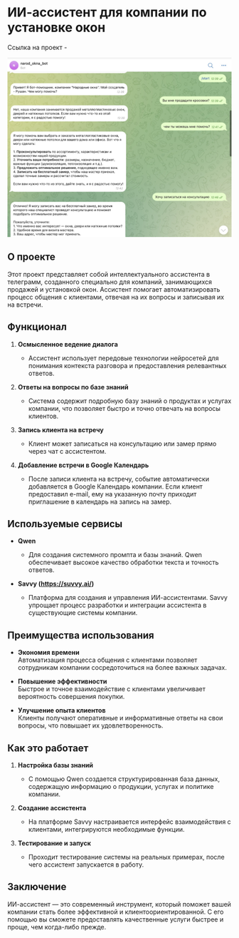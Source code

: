 # ИИ-ассистент для компании по установке окон

Ссылка на проект - 

![скриншот-1](https://github.com/AI-Rushan/ai_assistent_no_code/blob/main/работа%20бота.jpg?raw=true)

## О проекте

Этот проект представляет собой интеллектуального ассистента в телеграмм, созданного специально для компаний, занимающихся продажей и установкой окон. Ассистент помогает автоматизировать процесс общения с клиентами, отвечая на их вопросы и записывая их на встречи.

## Функционал

1. **Осмысленное ведение диалога**
   - Ассистент использует передовые технологии нейросетей для понимания контекста разговора и предоставления релевантных ответов.
   
2. **Ответы на вопросы по базе знаний**
   - Система содержит подробную базу знаний о продуктах и услугах компании, что позволяет быстро и точно отвечать на вопросы клиентов.
   
3. **Запись клиента на встречу**
   - Клиент может записаться на консультацию или замер прямо через чат с ассистентом.
   
4. **Добавление встречи в Google Календарь**
   - После записи клиента на встречу, событие автоматически добавляется в Google Календарь компании. Если клиент предоставил e-mail, ему на указанную почту приходит приглашение в календарь на запись на замер.

## Используемые сервисы

- **Qwen**  
  - Для создания системного промпта и базы знаний. Qwen обеспечивает высокое качество обработки текста и точность ответов.
  
- **Savvy (https://suvvy.ai/)**  
  - Платформа для создания и управления ИИ-ассистентами. Savvy упрощает процесс разработки и интеграции ассистента в существующие системы компании.

## Преимущества использования

- **Экономия времени**  
  Автоматизация процесса общения с клиентами позволяет сотрудникам компании сосредоточиться на более важных задачах.
  
- **Повышение эффективности**  
  Быстрое и точное взаимодействие с клиентами увеличивает вероятность совершения покупки.
  
- **Улучшение опыта клиентов**  
  Клиенты получают оперативные и информативные ответы на свои вопросы, что повышает их удовлетворенность.

## Как это работает

1. **Настройка базы знаний**  
   - С помощью Qwen создается структурированная база данных, содержащую информацию о продукции, услугах и политике компании.
   
2. **Создание ассистента**  
   - На платформе Savvy настраивается интерфейс взаимодействия с клиентами, интегрируются необходимые функции.
   
3. **Тестирование и запуск**  
   - Проходит тестирование системы на реальных примерах, после чего ассистент запускается в работу.

## Заключение

ИИ-ассистент — это современный инструмент, который поможет вашей компании стать более эффективной и клиентоориентированной. С его помощью вы сможете предоставлять качественные услуги быстрее и проще, чем когда-либо прежде.
